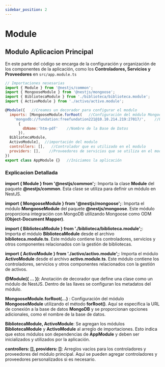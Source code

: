 ```yaml
---
sidebar_position: 2
---
```


# Module
## Modulo Aplicacion Principal


 En este parte del código se encarga de la configuración y organización de los componentes de la aplicación, como los **Controladores, Servicios y Proveedores** en `src/app.module.ts`

```jsx title="src/app.module.ts"
// Importaciones nesesarias
import { Module } from '@nestjs/common';
import { MongooseModule } from '@nestjs/mongoose';
import { BibliotecaModule } from './biblioteca/biblioteca.module';
import { ActivoModule } from './activo/activo.module';

@Module({   //Creamos un decorador para configurar el modulo
  imports: [MongooseModule.forRoot(   //Configuración del módulo MongooseModule
    'mongodb://fundation:freefundation221@10.10.214.219:27017/',    //URL de conexión a la base de datos MongoDB, se usa la base de datos del servidor
      {
        dbName:'htm-pdf'    //Nombre de la Base de Datos
      }),
  BibliotecaModule, 
  ActivoModule],  //importación del modulo
  controllers: [],   //Controlador que es utilizado en el modulo
  providers: [],    //Proveedores de servicios que se utiliza en el modulo
})
export class AppModule {}   //Iniciamos la aplicación
```
### Explicacion Detallada
**import { Module } from '@nestjs/common';**: Importa la clase **Module** del paquete **@nestjs/common**. Esta clase se utiliza para definir un módulo en NestJS.

**import { MongooseModule } from '@nestjs/mongoose';**: Importa el módulo **MongooseModule** del paquete **@nestjs/mongoose**. Este módulo proporciona integración con MongoDB utilizando Mongoose como ODM **(Object-Document Mapper)**.

**import { BibliotecaModule } from './biblioteca/biblioteca.module';**: Importa el módulo **BibliotecaModule** desde el archivo **biblioteca.module.ts**. Este módulo contiene los controladores, servicios y otros componentes relacionados con la gestión de bibliotecas.

**import { ActivoModule } from './activo/activo.module';**: Importa el módulo **ActivoModule** desde el archivo **activo.module.ts**. Este módulo contiene los controladores, servicios y otros componentes relacionados con la gestión de activos.

**@Module({ ... })**: Anotación de decorador que define una clase como un módulo de NestJS. Dentro de las llaves se configuran los metadatos del módulo.

**MongooseModule.forRoot(...)** : Configuración del módulo **MongooseModule** utilizando el método **forRoot()**. Aquí se especifica la URL de conexión a la base de datos **MongoDB** y se proporcionan opciones adicionales, como el nombre de la base de datos.

**BibliotecaModule, ActivoModule**: Se agregan los módulos **BibliotecaModule** y **ActivoModule** al arreglo de importaciones. Esto indica que estos módulos son dependencias de **AppModule** y deben ser inicializados y utilizados por la aplicación.

**controllers: [], providers: []**: Arreglos vacíos para los controladores y proveedores del módulo principal. Aquí se pueden agregar controladores y proveedores personalizados si es necesario.